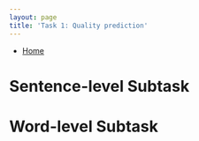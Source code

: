```yaml
---
layout: page
title: 'Task 1: Quality prediction'
---
```


* [Home](../index.md)

# Sentence-level Subtask


# Word-level Subtask
